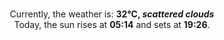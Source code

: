 <p  align="center"><br/>Currently, the weather is: <b> 32°C, <i>scattered clouds</i></b></br>Today, the sun rises at <b>05:14</b> and sets at <b>19:26</b>.</p>